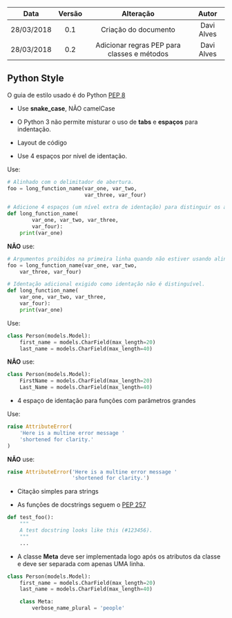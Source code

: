 |Data|Versão|Alteração|Autor|
|:------:|:------:|:-----:|:-----:|
|28/03/2018|0.1|Criação do documento|Davi Alves|
|28/03/2018|0.2|Adicionar regras PEP para classes e métodos|Davi Alves|

## Python Style

O guia de estilo usado é do Python [PEP 8](https://www.python.org/dev/peps/pep-0008/)

* Use **snake_case**, NÃO camelCase

* O Python 3 não permite misturar o uso de **tabs** e **espaços** para indentação.

* Layout de código
* Use 4 espaços por nível de identação.

Use:
```Python
# Alinhado com o delimitador de abertura.
foo = long_function_name(var_one, var_two,
                         var_three, var_four)

# Adicione 4 espaços (um nível extra de identação) para distinguir os argumentos do restante.
def long_function_name(
        var_one, var_two, var_three,
        var_four):
    print(var_one)
```

**NÃO** use:
```Python
# Argumentos proibidos na primeira linha quando não estiver usando alinhamento vertical.
foo = long_function_name(var_one, var_two,
    var_three, var_four)

# Identação adicional exigido como identação não é distinguível.
def long_function_name(
    var_one, var_two, var_three,
    var_four):
    print(var_one)
```


Use:
```Python
class Person(models.Model):
    first_name = models.CharField(max_length=20)
    last_name = models.CharField(max_length=40)
```

**NÃO** use:
```Python
class Person(models.Model):
    FirstName = models.CharField(max_length=20)
    Last_Name = models.CharField(max_length=40)
```

* 4 espaço de identação para funções com parâmetros grandes

Use:
```Python
raise AttributeError(
    'Here is a multine error message '
    'shortened for clarity.'
)
```

**NÃO** use:
```Python
raise AttributeError('Here is a multine error message '
                     'shortened for clarity.')
```

* Citação simples para strings

* As funções de docstrings seguem o [PEP 257](https://www.python.org/dev/peps/pep-0257/)

```Python
def test_foo():
    """
    A test docstring looks like this (#123456).
    """
    ...
```

* A classe **Meta** deve ser implementada logo após os atributos da classe e deve ser separada com apenas UMA linha.


```Python
class Person(models.Model):
    first_name = models.CharField(max_length=20)
    last_name = models.CharField(max_length=40)

    class Meta:
        verbose_name_plural = 'people'
```

